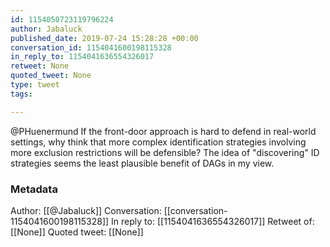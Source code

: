 ```yaml
---
id: 1154050723119796224
author: Jabaluck
published_date: 2019-07-24 15:28:28 +00:00
conversation_id: 1154041600198115328
in_reply_to: 1154041636554326017
retweet: None
quoted_tweet: None
type: tweet
tags:

---
```


@PHuenermund If the front-door approach is hard to defend in real-world settings, why think that more complex identification strategies involving more exclusion restrictions will be defensible? The idea of "discovering" ID strategies seems the least plausible benefit of DAGs in my view.

### Metadata

Author: [[@Jabaluck]]
Conversation: [[conversation-1154041600198115328]]
In reply to: [[1154041636554326017]]
Retweet of: [[None]]
Quoted tweet: [[None]]
